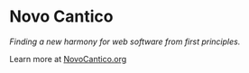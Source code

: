 # Novo Cantico

*Finding a new harmony for web software from first principles.*

Learn more at [NovoCantico.org](https://www.NovoCantico.org)
